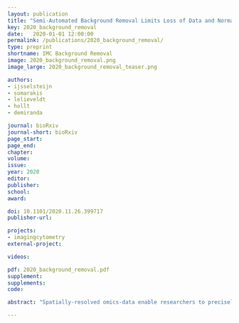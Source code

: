 ```yaml
---
layout: publication
title: "Semi-Automated Background Removal Limits Loss of Data and Normalises the Images for Downstream Analysis of Imaging Mass Cytometry Data"
key: 2020_background_removal
date:   2020-01-01 12:00:00
permalink: /publications/2020_background_removal/
type: preprint
shortname: IMC Background Removal
image: 2020_background_removal.png
image_large: 2020_background_removal_teaser.png

authors:
- ijsselsteijn
- somarakis
- lelieveldt
- hollt
- demiranda

journal: bioRxiv
journal-short: bioRxiv
page_start: 
page_end: 
chapter:
volume: 
issue: 
year: 2020
editor:
publisher:
school:
award:

doi: 10.1101/2020.11.26.399717
publisher-url:

projects:
- imagingcytometry
external-project:

videos:

pdf: 2020_background_removal.pdf
supplement:
supplements:
code: 

abstract: "Spatially-resolved omics-data enable researchers to precisely distinguish cell types in tissue and explore their spatial interactions, enabling deep understanding of tissue functionality. To understand what causes or deteriorates a disease and identify related biomarkers, clinical researchers regularly perform large-scale cohort studies, requiring the comparison of such data at cellular level. In such studies, with little a-priori knowledge of what to expect in the data, explorative data analysis is a necessity. Here, we present an interactive visual analysis workflow for the comparison of cohorts of spatially-resolved omics-data. Our workflow allows the comparative analysis of two cohorts based on multiple levels-of-detail, from simple abundance of contained cell types over complex co-localization patterns to individual comparison of complete tissue images. As a result, the workflow enables the identification of cohort-differentiating features, as well as outlier samples at any stage of the workflow. During the development of the workflow, we continuously consulted with domain experts. To show the effectiveness of the workflow we conducted multiple case studies with domain experts from different application areas and with different data modalities."

---
```

